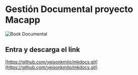 # Gestión Documental proyecto Macapp

![Book Documental](./assets/images/book.jpeg)
## Entra y descarga el link 
[https://github.com/yeisonkmilo/mkdocs.git](https://github.com/yeisonkmilo/mkdocs.git)
